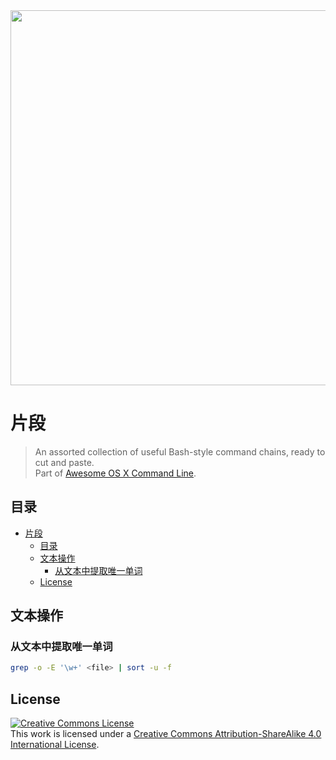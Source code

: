 <img src="https://cdn.rawgit.com/herrbischoff/awesome-osx-command-line/master/assets/logo.svg" width="600">

# 片段

> An assorted collection of useful Bash-style command chains, ready to cut and paste.  
> Part of [Awesome OS X Command Line](https://github.com/nusr/awesome-macos-command-line-zh).

## 目录

- [片段](#%E7%89%87%E6%AE%B5)
  - [目录](#%E7%9B%AE%E5%BD%95)
  - [文本操作](#%E6%96%87%E6%9C%AC%E6%93%8D%E4%BD%9C)
    - [从文本中提取唯一单词](#%E4%BB%8E%E6%96%87%E6%9C%AC%E4%B8%AD%E6%8F%90%E5%8F%96%E5%94%AF%E4%B8%80%E5%8D%95%E8%AF%8D)
  - [License](#license)


## 文本操作

### 从文本中提取唯一单词
```bash
grep -o -E '\w+' <file> | sort -u -f
```


## License

<a rel="license" href="http://creativecommons.org/licenses/by-sa/4.0/"><img alt="Creative Commons License" style="border-width:0" src="https://i.creativecommons.org/l/by-sa/4.0/88x31.png" /></a><br />This work is licensed under a <a rel="license" href="http://creativecommons.org/licenses/by-sa/4.0/">Creative Commons Attribution-ShareAlike 4.0 International License</a>.
